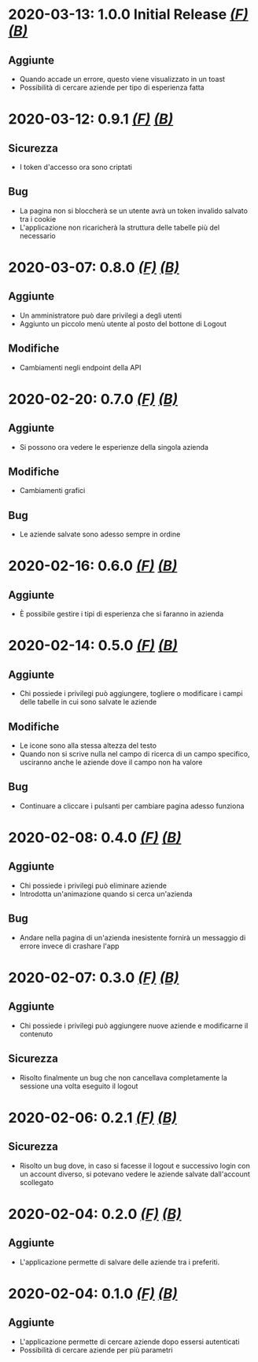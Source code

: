 # 2020-03-13: 1.0.0 Initial Release [*(F)*](https://github.com/SartoRiccardo/pcto-anagrafe/tree/6f5c5f72b3c1b58f40b996a959815890654cff30) [*(B)*](https://github.com/SartoRiccardo/pcto-anagrafe/tree/3226f0b5d3a61f047460b246826418d5c1f9ec0f)

## Aggiunte
+ Quando accade un errore, questo viene visualizzato in un toast
+ Possibilità di cercare aziende per tipo di esperienza fatta

# 2020-03-12: 0.9.1 [*(F)*](https://github.com/SartoRiccardo/pcto-anagrafe/tree/6fd973a1197bfd8f730e4499c8e3dfb0fafad69b) [*(B)*](https://github.com/SartoRiccardo/pcto-anagrafe/tree/7b08ec395e975ab7fd0cedf76a27136666ca7c04)

## Sicurezza
+ I token d'accesso ora sono criptati

## Bug
+ La pagina non si bloccherà se un utente avrà un token invalido salvato tra i cookie
+ L'applicazione non ricaricherà la struttura delle tabelle più del necessario

# 2020-03-07: 0.8.0 [*(F)*](https://github.com/SartoRiccardo/pcto-anagrafe/tree/76a710e7ecee13783f02bd04df9e624c4e3d1fde) [*(B)*](https://github.com/SartoRiccardo/pcto-anagrafe/tree/01acd3a43897c4bd68826b78652a2c303d03809c)

## Aggiunte
+ Un amministratore può dare privilegi a degli utenti
+ Aggiunto un piccolo menù utente al posto del bottone di Logout

## Modifiche
+ Cambiamenti negli endpoint della API

# 2020-02-20: 0.7.0 [*(F)*](https://github.com/SartoRiccardo/pcto-anagrafe/tree/2905f4258dea83732ba081ac657a67a67d1ab33e) [*(B)*](https://github.com/SartoRiccardo/pcto-anagrafe/tree/143da124ac5a011108d460f72014a762e34522ec)

## Aggiunte
+ Si possono ora vedere le esperienze della singola azienda

## Modifiche
+ Cambiamenti grafici

## Bug
+ Le aziende salvate sono adesso sempre in ordine

# 2020-02-16: 0.6.0 [*(F)*](https://github.com/SartoRiccardo/pcto-anagrafe/tree/86df69d73674b86ecbc4893f0ed68553ae4548a6) [*(B)*](https://github.com/SartoRiccardo/pcto-anagrafe/tree/4a5c813bf1d1aec8f131313c5819443a9d310a98)

## Aggiunte
+ È possibile gestire i tipi di esperienza che si faranno in azienda

# 2020-02-14: 0.5.0 [*(F)*](https://github.com/SartoRiccardo/pcto-anagrafe/tree/266f067e614442871eeb58fb492e4491801618d8) [*(B)*](https://github.com/SartoRiccardo/pcto-anagrafe/tree/15771fc732f4e8939660c28d206a17ba73482a29)

## Aggiunte
+ Chi possiede i privilegi può aggiungere, togliere o modificare i campi delle tabelle in cui sono salvate le aziende

## Modifiche
+ Le icone sono alla stessa altezza del testo
+ Quando non si scrive nulla nel campo di ricerca di un campo specifico, usciranno anche le aziende dove il campo non ha valore

## Bug
+ Continuare a cliccare i pulsanti per cambiare pagina adesso funziona

# 2020-02-08: 0.4.0 [*(F)*](https://github.com/SartoRiccardo/pcto-anagrafe/tree/b9428ce7848d6e5a9d44a3e5ac0b0afa563dcdf0) [*(B)*](https://github.com/SartoRiccardo/pcto-anagrafe/tree/4ef8a087815596ae4e98908a0c306ae3f20014d8)

## Aggiunte
+ Chi possiede i privilegi può eliminare aziende
+ Introdotta un'animazione quando si cerca un'azienda

## Bug
+ Andare nella pagina di un'azienda inesistente fornirà un messaggio di errore invece di crashare l'app

# 2020-02-07: 0.3.0 [*(F)*](https://github.com/SartoRiccardo/pcto-anagrafe/tree/e03fff0a1f48781cef1e5579a050c0a4e9b16633) [*(B)*](https://github.com/SartoRiccardo/pcto-anagrafe/tree/d07333afc1a18fbc45b104f30e29a88ac742b9bb)

## Aggiunte
+ Chi possiede i privilegi può aggiungere nuove aziende e modificarne il contenuto

## Sicurezza
+ Risolto finalmente un bug che non cancellava completamente la sessione una volta eseguito il logout

# 2020-02-06: 0.2.1 [*(F)*](https://github.com/SartoRiccardo/pcto-anagrafe/tree/472fc75ab7e70ca6effaa6bb54f7394e1163b011) [*(B)*](https://github.com/SartoRiccardo/pcto-anagrafe/tree/6bacb8065fc6747bed4124d4faa577c278706d84)

## Sicurezza
+ Risolto un bug dove, in caso si facesse il logout e successivo login con un account diverso, si potevano vedere le aziende salvate dall'account scollegato

# 2020-02-04: 0.2.0 [*(F)*](https://github.com/SartoRiccardo/pcto-anagrafe/tree/428d7db0e8e53afd755a97a14189f0d9f048c254) [*(B)*](https://github.com/SartoRiccardo/pcto-anagrafe/tree/6bacb8065fc6747bed4124d4faa577c278706d84)

## Aggiunte
+ L'applicazione permette di salvare delle aziende tra i preferiti.

# 2020-02-04: 0.1.0 [*(F)*](https://github.com/SartoRiccardo/pcto-anagrafe/tree/af9655e353c562d87c4bec9b37f7b0d773633e52) [*(B)*](https://github.com/SartoRiccardo/pcto-anagrafe/tree/f34a4e39e0d625f77c9fea0440ac497d920a445b)

## Aggiunte
+ L'applicazione permette di cercare aziende dopo essersi autenticati
+ Possibilità di cercare aziende per più parametri

